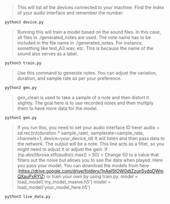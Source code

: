 > This will list all the devices connected to your machine.
> Find the index of your audio interface and remember the number.
```bash
python3 device.py
```

> Running this will train a model based on the sound files.
> In this case, all files in ./generated_notes are used.
> The note name has to be included in the file name in ./generated_notes.
> For instance, something like test_A3.wav, etc.
> This is because the name of the sound also serves as a label.

```bash
python3 train.py
```

> Use this command to generate notes. You can adjust the variation, duration, and sample rate as per your preference.

```bash
python3 gen.py
```

> gen_clean is used to take a sample of a note and then distort it slightly.
> The goal here is to use recorded notes and then multiply them to have more data for the model.

```bash
python3 gen.py
```

> If you run this, you need to set your audio interface ID here!
> audio = sd.rec(int(duration * sample_rate), samplerate=sample_rate, channels=1, device=your_device_id)
> It will listen and then pass data to the network.
> The output will be a note.
> This line acts as a filter, so you might need to adjust it or adjust the gain.
> If (np.abs(librosa.stft(audio)).max() > 50) > Change 50 to a value that filters out the noise but allows you to see the data when played.
> Here you pass your model.
> You can download the models from here (https://drive.google.com/drive/folders/1nAel5tOW0dtZzun5ydqDWmQXauPxRYlZ) or train your own by using train.py.
> model = load_model('my_model_masive.h5')
> model = load_model('your_model_here.h5')

```bash
python3 live_data.py
```
